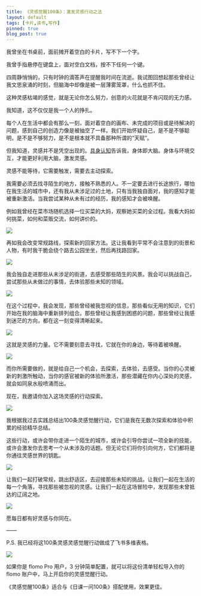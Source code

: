 ```yaml
---
title: 《灵感觉醒100条》：激发灵感行动之法
layout: default
tags: [卡片,读书,写作]
pinned: true
blog_post: true
---
```


我曾坐在书桌前，面前摊开着空白的卡片，写不下一个字。

我曾手指悬停在键盘上，面对空白文档，按不下任何一个键。

四周静悄悄的，只有时钟的滴答声在提醒我时间在流逝。我试图回想起那些曾经让我文思泉涌的时刻，但脑海中却像是被一层薄雾笼罩，什么也抓不住。

这种灵感枯竭的感觉，就是无论你怎么努力，创意的火花就是不肯闪现的无力感。

我知道，这不仅仅是我一个人的挣扎。

每个人在生活中都会有那么一刻，面对着空白的画布、未完成的项目或是待解决的问题，感到自己的创造力像是被抽空了一样。我们开始怀疑自己，是不是不够聪明，是不是不够努力，是不是根本就不具备那种所谓的“天赋”。

但我知道，灵感并不是凭空出现的。[具身认知](https://www.cnfeat.com/2016/07/31/Embodied-Cognition.html)告诉我，身体即大脑。身体与环境交互，才能更好利用大脑，激发灵感。

灵感不能等待，它需要触发，需要去主动探索。

我需要必须去找寻陌生的地方，接触不熟悉的人。不一定要去进行长途旅行，哪怕在我生活的城市中，还有我从未涉足过的土地，只有当我独自面对，我的感知才能被重新激活。当我尝试某种从未有过的经历，我的感知才会被唤醒。

例如我曾经在菜市场随机选择一位买菜的大妈，观察她买菜的全过程。我看大妈如何挑菜，如何和菜贩交流，如何讲价的。

![](/images/Inspiration1.png)

再如我会改变常规路线，探索新的回家方法。这让我看到平常不会注意到的街景和人物，有时我干脆会绕个路去公园坐坐，然后再找路回家。


![](/images/Inspiration2.png)

我会独自走进那些从未涉足的街道，去感受那些陌生的风景。我会可以挑战自己，尝试那些从未做过的事情，去体验那些未知的领域。

![](/images/Inspiration3.png)

在这个过程中，我会发现，那些曾经被我忽视的信息，那些看似无用的知识，它们开始在我的脑海中重新排列组合。那些曾经让我感到困惑的问题，那些曾经让我感到迷茫的方向，都在这一刻变得清晰起来。

![](/images/Inspiration4.png)

这就是灵感的力量。它不需要刻意去寻找，它就在你的身边，等待着被唤醒。

![](/images/Inspiration5.png)

而你所需要做的，就是给自己一个机会，去探索，去体验，去感受。当你的心灵被新的刺激所触动，当你的感官被新的体验所激活，那些潜藏在你内心深处的灵感，就会如同泉水般喷涌而出。

现在，我邀请你加入这场灵感的行动探索。

![](/images/Inspiration6.png)

我根据我过去实践总结出100条灵感觉醒行动，它们是我在无数次探索和体验中积累的经验精华总结。

这些行动，或许会带你走进一个陌生的城市，或许会引导你尝试一项全新的技能，或许会激发你去思考一个从未涉及的话题。但无论它们将你引向何方，它们都将是你通往灵感世界的钥匙。

![](/images/Inspiration7.png)

让我们一起打破常规，跳出舒适区，去迎接那些未知的挑战。让我们一起在生活的每一个角落，寻找那些被忽视的灵感。让我们一起在这场冒险中，发现那些未曾抵达的辽阔之地。

![](/images/Inspiration9.png)

愿每日都有好灵感与你同在。

——

P.S. 我已经将这100条灵感灵感觉醒行动做成了飞书多维表格。

![](/images/Inspiration8.png)

如果你是 flomo Pro 用户，3 分钟简单配置，就可以将这份清单轻松导入你的flomo 账户中，马上开启你的灵感觉醒行动。

《灵感觉醒100条》适合与《日课一问100条》搭配使用，效果更佳。



